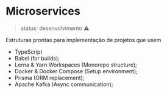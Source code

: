 # Microservices

> status: desenvolvimento ⚠️

Estruturas prontas para implementação de projetos que usem

* TypeScript
* Babel (for builds);
* Lerna & Yarn Workspaces (Monorepo structure);
* Docker & Docker Compose (Setup environment);
* Prisma (ORM replacement);
* Apache Kafka (Async communication);

